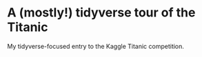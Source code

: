 # A (mostly!) tidyverse tour of the Titanic

My tidyverse-focused entry to the Kaggle Titanic competition.
